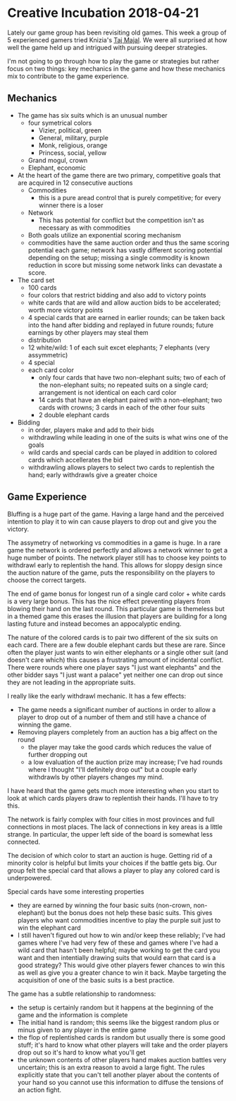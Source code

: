 
# Creative Incubation 2018-04-21

Lately our game group has been revisiting old games. This week a group of 5 experienced gamers tried Knizia's [Taj Majal](https://boardgamegeek.com/boardgame/475/taj-mahal). We were all surprised at how well the game held up and intrigued with pursuing deeper strategies.

I'm not going to go through how to play the game or strategies but rather focus on two things: key mechanics in the game and how these mechanics mix to contribute to the game experience.

## Mechanics

* The game has six suits which is an unusual number
  * four symetrical colors
    * Vizier, political, green
    * General, military, purple
    * Monk, religious, orange
    * Princess, social, yellow
  * Grand mogul, crown
  * Elephant, economic
* At the heart of the game there are two primary, competitive goals that are acquired in 12 consecutive auctions
  * Commodities
    * this is a pure aread control that is purely competitive; for every winner there is a loser
  * Network
    * This has potential for conflict but the competition isn't as necessary as with commodities
  * Both goals utilize an exponential scoring mechanism
  * commodities have the same auction order and thus the same scoring potential each game; network has vastly different scoring potential depending on the setup; missing a single commodity is known reduction in score but missing some network links can devastate a score.
* The card set
  * 100 cards
  * four colors that restrict bidding and also add to victory points
  * white cards that are wild and allow auction bids to be accelerated; worth more victory points
  * 4 special cards that are earned in earlier rounds; can be taken back into the hand after bidding and replayed in future rounds; future earnings by other players may steal them
  * distribution
  * 12 white/wild: 1 of each suit excet elephants; 7 elephants (very assymmetric)
  * 4 special
  * each card color
    * only four cards that have two non-elephant suits; two of each of the non-elephant suits; no repeated suits on a single card; arrangement is not identical on each card color
    * 14 cards that have an elephant paired with a non-elephant; two cards with crowns; 3 cards in each of the other four suits
    * 2 double elephant cards
* Bidding
  * in order, players make and add to their bids
  * withdrawling while leading in one of the suits is what wins one of the goals
  * wild cards and special cards can be played in addition to colored cards which accellerates the bid
  * withdrawling allows players to select two cards to replentish the hand; early withdrawls give a greater choice

## Game Experience

Bluffing is a huge part of the game. Having a large hand and the perceived intention to play it to win can cause players to drop out and give you the victory.

The assymetry of networking vs commodities in a game is huge. In a rare game the network is ordered perfectly and allows a network winner to get a huge number of points. The network player still has to choose key points to withdrawl early to replentish the hand. This allows for sloppy design since the auction nature of the game, puts the responsibility on the players to choose the correct targets.

The end of game bonus for longest run of a single card color + white cards is a very large bonus. This has the nice effect preventing players from blowing their hand on the last round. This particular game is themeless but in a themed game this erases the illusion that players are building for a long lasting future and instead becomes an appocalyptic ending.

The nature of the colored cards is to pair two different of the six suits on each card. There are a few double elephant cards but these are rare. Since often the player just wants to win either elephants or a single other suit (and doesn't care which) this causes a frustrating amount of incidental conflict. There were rounds where one player says "I just want elephants" and the other bidder says "I just want a palace" yet neither one can drop out since they are not leading in the appropriate suits.

I really like the early withdrawl mechanic. It has a few effects:
* The game needs a significant number of auctions in order to allow a player to drop out of a number of them and still have a chance of winning the game.
* Removing players completely from an auction has a big affect on the round
  * the player may take the good cards which reduces the value of further dropping out
  * a low evaluation of the auction prize may increase; I've had rounds where I thought "I'll definitely drop out" but a couple early withdrawls by other players changes my mind.

I have heard that the game gets much more interesting when you start to look at which cards players draw to replentish their hands. I'll have to try this.

The network is fairly complex with four cities in most provinces and full connections in most places. The lack of connections in key areas is a little strange. In particular, the upper left side of the board is somewhat less connected.

The decision of which color to start an auction is huge. Getting rid of a minority color is helpful but limits your choices if the battle gets big. Our group felt the special card that allows a player to play any colored card is underpowered.

Special cards have some interesting properties
* they are earned by winning the four basic suits (non-crown, non-elephant) but the bonus does not help these basic suits. This gives players who want commodities incentive to play the purple suit just to win the elephant card
* I still haven't figured out how to win and/or keep these reliably; I've had games where I've had very few of these and games where I've had a wild card that hasn't been helpful; maybe working to get the card you want and then intentially drawing suits that would earn that card is a good strategy? This would give other players fewer chances to win this as well as give you a greater chance to win it back. Maybe targeting the acquisition of one of the basic suits is a best practice.

The game has a subtle relationship to randomness:
* the setup is certainly random but it happens at the beginning of the game and the information is complete
* The initial hand is random; this seems like the biggest random plus or minus given to any player in the entire game
* the flop of replentished cards is random but usually there is some good stuff; it's hard to know what other players will take and the order players drop out so it's hard to know what you'll get
* the unknown contents of other players hand makes auction battles very uncertain; this is an extra reason to avoid a large fight. The rules explicitly state that you can't tell another player about the contents of your hand so you cannot use this information to diffuse the tensions of an action fight.